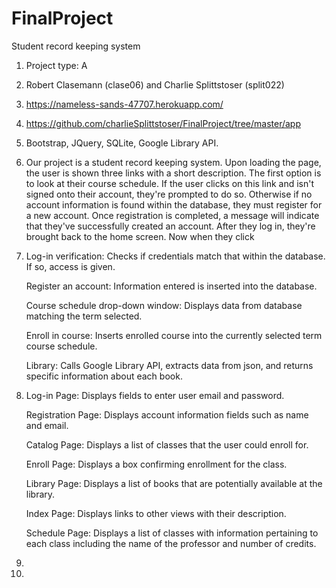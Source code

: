 # FinalProject
Student record keeping system

1. Project type: A
2. Robert Clasemann (clase06) and Charlie Splittstoser (split022)
3. https://nameless-sands-47707.herokuapp.com/
4. https://github.com/charlieSplittstoser/FinalProject/tree/master/app
5. Bootstrap, JQuery, SQLite, Google Library API. 
6. Our project is a student record keeping system. Upon loading the page, the user is shown three links with a short description.
The first option is to look at their course schedule. If the user clicks on this link and isn't signed onto their account,
they're prompted to do so. Otherwise if no account information is found within the database, they must register for a new
account. Once registration is completed, a message will indicate that they've successfully created an account. After they log in,
they're brought back to the home screen. Now when they click
7.
    Log-in verification: Checks if credentials match that within the database. If so, access is given.
  
    Register an account: Information entered is inserted into the database.
  
    Course schedule drop-down window: Displays data from database matching the term selected.
  
    Enroll in course: Inserts enrolled course into the currently selected term course schedule.
  
   Library: Calls Google Library API, extracts data from json, and returns specific information about each book.
  
8.
    Log-in Page: Displays fields to enter user email and password. 
    
    Registration Page: Displays account information fields such as name and email.
    
    Catalog Page: Displays a list of classes that the user could enroll for.
    
    Enroll Page: Displays a box confirming enrollment for the class.
  
    Library Page: Displays a list of books that are potentially available at the library.
    
    Index Page: Displays links to other views with their description.
    
    Schedule Page: Displays a list of classes with information pertaining to each class including the name of the professor and number of credits. 
  
9.
10.
